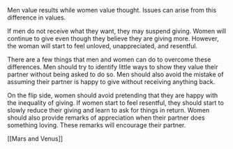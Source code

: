 Men value results while women value thought. Issues can arise from this difference in values.

If men do not receive what they want, they may suspend giving. Women will continue to give even though they believe they are giving more. However, the woman will start to feel unloved, unappreciated, and resentful.

There are a few things that men and women can do to overcome these differences. Men should try to identify little ways to show they value their partner without being asked to do so. Men should also avoid the mistake of assuming their partner is happy to give without receiving anything back.

On the flip side, women should avoid pretending that they are happy with the inequality of giving. If women start to feel resentful, they should start to slowly reduce their giving and learn to ask for things in return. Women should also provide remarks of appreciation when their partner does something loving. These remarks will encourage their partner.

[[Mars and Venus]]
